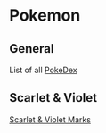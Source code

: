 # Pokemon

## General
List of all [PokeDex](PokemonDex.md)

## Scarlet & Violet
[Scarlet & Violet Marks](ScarletViolet/SV_Marks.md)